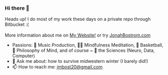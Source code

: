 ### Hi there 👋

<!--
**jmbost20/jmbost20** is a ✨ _special_ ✨ repository because its `README.md` (this file) appears on your GitHub profile.

Here are some ideas to get you started:

- 🔭 I’m currently working on ...
- 🌱 I’m currently learning ...
- 👯 I’m looking to collaborate on ...
- 🤔 I’m looking for help with ...
- 💬 Ask me about ...
- 📫 How to reach me: ...
- 😄 Pronouns: ...
- ⚡ Fun fact: ...
-->

Heads up! I do most of my work these days on a private repo through Bitbucket :( <br><br>
More information about me on [My Website!](https://JonahBostrom.com) or try [JonahBostrom.com](https://JonahBostrom.com)
- Passions: 🎹 Music Production, 🧘‍♂️ Mindfulness Meditation, 🏀 Basketball, 📖 Philosophy of Mind, and of course ~ 🧠 the Sciences (Neuro, Data, Computer)
- 💬 Ask me about: how to survive midwestern winter (I barely did!)
- 📫 How to reach me: jmbost20@gmail.com

